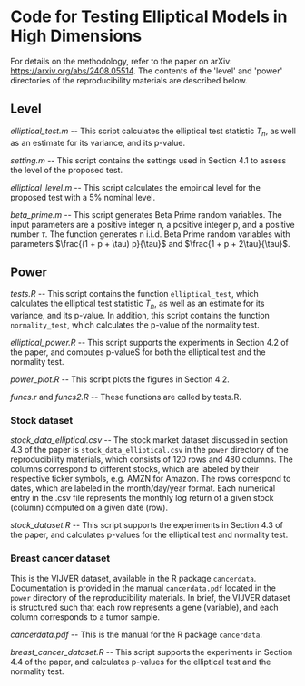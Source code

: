 # Code for Testing Elliptical Models in High Dimensions

For details on the methodology, refer to the paper on arXiv: https://arxiv.org/abs/2408.05514.
The contents of the 'level' and 'power' directories of the reproducibility materials are described below. 

## Level 


*elliptical_test.m* -- This script calculates the elliptical test statistic $T_n$, as well as an estimate for its variance, and its p-value.

*setting.m* -- This script contains the settings used in Section 4.1 to assess the level of the proposed test.

*elliptical_level.m* -- This script calculates the empirical level for the proposed test with a 5% nominal level.

*beta_prime.m* -- This script generates Beta Prime random variables. The input parameters are a positive integer n, a positive integer p, and a positive number $\tau$. The function generates n i.i.d. Beta Prime random variables with parameters $\frac{(1 + p + \tau)  p}{\tau}$ and $\frac{1 + p + 2\tau}{\tau}$.


## Power


*tests.R* -- This script contains the function `elliptical_test`, which calculates the elliptical test statistic $T_n$, as well as an estimate for its variance, and its p-value. In addition, this script contains the function `normality_test`, which calculates the p-value of the normality test.

*elliptical_power.R* -- This script supports the experiments in Section 4.2 of the paper, and computes p-valueS for both the elliptical test and the normality test.

*power_plot.R* -- This script plots the figures in Section 4.2.

*funcs.r* and *funcs2.R* -- These functions are called by tests.R.

### Stock dataset

*stock_data_elliptical.csv* -- The stock market dataset discussed in section 4.3 of the paper is `stock_data_elliptical.csv` in the `power` directory of the reproducibility materials, which consists of 120 rows and 480 columns. The columns correspond to different stocks, which are labeled by their respective ticker symbols, e.g. AMZN for Amazon. The rows correspond to dates, which are labeled in the month/day/year format. Each numerical entry in the .csv file represents the monthly log return of a given stock (column) computed on a given date (row).


*stock_dataset.R* -- This script supports the experiments in Section 4.3 of the paper, and calculates p-values for the elliptical test and normality test. 


### Breast cancer dataset
This is the VIJVER dataset, available in the R package `cancerdata`. Documentation is provided in the manual `cancerdata.pdf` located in the `power` directory of the reproducibility materials. In brief, the VIJVER dataset is structured such that each row represents a gene (variable), and each column corresponds to a tumor sample.

*cancerdata.pdf* -- This is the manual for the R package `cancerdata`.

*breast_cancer_dataset.R* -- This script supports the experiments in Section 4.4 of the paper, and calculates p-values for the elliptical test and the normality test.
